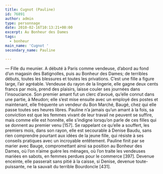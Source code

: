 ```yaml
---
title: Cugnot (Pauline)
id: 76891
author: admin
type: personnage
date: 2010-02-16T10:13:21+00:00
excerpt: Au Bonheur des Dames
tags:
  - bonheur
main_name: 'Cugnot '
secondary_name: Pauline

---
```

— Fille du meunier. A débuté à Paris comme vendeuse, d&rsquo;abord au fond d&rsquo;un magasin des Batignolles, puis au Bonheur des Dames; de terribles débuts, toutes les blessures et toutes les privations. C&rsquo;est une fille a figure large, l&rsquo;air agréable. Vendeuse du rayon de la lingerie, elle gagne deux cents francs par mois, prend des plaisirs, laisse couler ses journées dans l&rsquo;insouciance. Son premier amant fut un clerc d&rsquo;avoué, qu&rsquo;elle connut dans une partie, à Meudon; elle s&rsquo;est mise ensuite avec un employé des postes et maintenant, elle fréquente un vendeur du Bon Marché, Baugé, chez qui elle passe toutes ses heures libres. Pauline n&rsquo;a jamais qu&rsquo;un amant à la fois, sa conviction est que les femmes vivant de leur travail ne peuvent se suffire, mais comme elle est honnête, elle s&rsquo;indigne lorsqu&rsquo;on parle de ces filles qui se donnent au premier venu [157]. Se rappelant ce qu&rsquo;elle a souffert, les premiers mois, dans son rayon, elle est secourable à Denise Baudu, sans rien comprendre pourtant aux idées de la jeune fille, qui résiste à ses conseils pratiques avec un incroyable entêtement. Pauline finit par se marier avec Bauge, compromettant ainsi sa position au Bonheur des Dames, où l&rsquo;on n&rsquo;aime guère les ménages, où l&rsquo;on traite les vendeuses mariées en sabots, en femmes perdues pour le commerce [397]. Devenue enceinte, elle passerait sans pitié à la caisse, si Denise, devenue toute-puissante, ne la sauvait du terrible Bourdoncle [431]. 